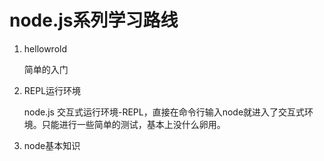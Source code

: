 # node.js系列学习路线
1. hellowrold
	
	简单的入门

2. REPL运行环境
	
	node.js 交互式运行环境-REPL，直接在命令行输入node就进入了交互式环境。只能进行一些简单的测试，基本上没什么卵用。
3. node基本知识

